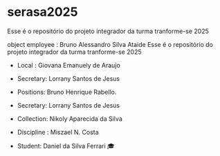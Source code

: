 # serasa2025
Esse é o repositório do projeto integrador da turma tranforme-se 2025 


object employee : Bruno Alessandro Silva Ataide 
Esse é o repositório do projeto integrador da turma tranforme-se 2025


- Local : Giovana Emanuely de Araujo 
 
- Secretary: Lorrany Santos de Jesus 

- Positions: Bruno Henrique Rabello.
 - Secretary: Lorrany Santos de Jesus 
- Collection: Nikoly Aparecida da Silva

- Discipline : Miszael N. Costa

- Student: Daniel da Silva Ferrari 🎓


